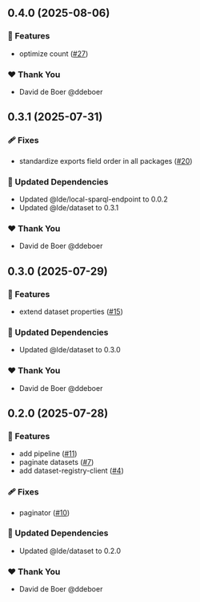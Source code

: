 ## 0.4.0 (2025-08-06)

### 🚀 Features

- optimize count ([#27](https://github.com/ldengine/lde/pull/27))

### ❤️ Thank You

- David de Boer @ddeboer

## 0.3.1 (2025-07-31)

### 🩹 Fixes

- standardize exports field order in all packages ([#20](https://github.com/ldengine/lde/pull/20))

### 🧱 Updated Dependencies

- Updated @lde/local-sparql-endpoint to 0.0.2
- Updated @lde/dataset to 0.3.1

### ❤️ Thank You

- David de Boer @ddeboer

## 0.3.0 (2025-07-29)

### 🚀 Features

- extend dataset properties ([#15](https://github.com/ldengine/lde/pull/15))

### 🧱 Updated Dependencies

- Updated @lde/dataset to 0.3.0

### ❤️ Thank You

- David de Boer @ddeboer

## 0.2.0 (2025-07-28)

### 🚀 Features

- add pipeline ([#11](https://github.com/ldengine/lde/pull/11))
- paginate datasets ([#7](https://github.com/ldengine/lde/pull/7))
- add dataset-registry-client ([#4](https://github.com/ldengine/lde/pull/4))

### 🩹 Fixes

- paginator ([#10](https://github.com/ldengine/lde/pull/10))

### 🧱 Updated Dependencies

- Updated @lde/dataset to 0.2.0

### ❤️ Thank You

- David de Boer @ddeboer